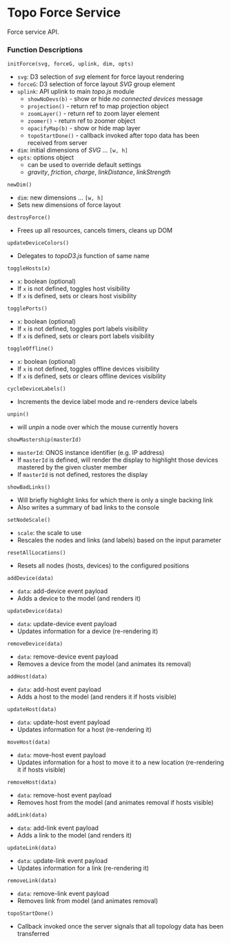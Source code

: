 Topo Force Service
==================

Force service API.

### Function Descriptions

`initForce(svg, forceG, uplink, dim, opts)`
* `svg`: D3 selection of _svg_ element for force layout rendering
* `forceG`: D3 selection of force layout _SVG_ group element
* `uplink`: API uplink to main _topo.js_ module
  * `showNoDevs(b)` - show or hide _no connected devices_ message
  * `projection()` - return ref to map projection object
  * `zoomLayer()` - return ref to zoom layer element
  * `zoomer()` - return ref to zoomer object
  * `opacifyMap(b)` - show or hide map layer
  * `topoStartDone()` - callback invoked after topo data
     has been received from server
* `dim`: initial dimensions of _SVG_ ... `[w, h]`
* `opts`: options object
  * can be used to override default settings
  * _gravity_, _friction_, _charge_, _linkDistance_, _linkStrength_

`newDim()`
* `dim`: new dimensions ... `[w, h]`
* Sets new dimensions of force layout

`destroyForce()`
* Frees up all resources, cancels timers, cleans up DOM

`updateDeviceColors()`
* Delegates to _topoD3.js_ function of same name

`toggleHosts(x)`
* `x`: boolean (optional)
* If `x` is not defined, toggles host visibility
* If `x` is defined, sets or clears host visibility

`togglePorts()`
* `x`: boolean (optional)
* If `x` is not defined, toggles port labels visibility
* If `x` is defined, sets or clears port labels visibility

`toggleOffline()`
* `x`: boolean (optional)
* If `x` is not defined, toggles offline devices visibility
* If `x` is defined, sets or clears offline devices visibility

`cycleDeviceLabels()`
* Increments the device label mode and re-renders device labels

`unpin()`
* will _unpin_ a node over which the mouse currently hovers

`showMastership(masterId)`
* `masterId`: ONOS instance identifier (e.g. IP address)
* If `masterId` is defined, will render the display to highlight
  those devices mastered by the given cluster member
* If `masterId` is not defined, restores the display

`showBadLinks()`
* Will briefly highlight links for which there is only a single backing link
* Also writes a summary of bad links to the console

`setNodeScale()`
* `scale`: the scale to use
* Rescales the nodes and links (and labels) based on the input parameter

`resetAllLocations()`
* Resets all nodes (hosts, devices) to the configured positions

`addDevice(data)`
* `data`: add-device event payload
* Adds a device to the model (and renders it)

`updateDevice(data)`
* `data`: update-device event payload
* Updates information for a device (re-rendering it)

`removeDevice(data)`
* `data`: remove-device event payload
* Removes a device from the model (and animates its removal)

`addHost(data)`
* `data`: add-host event payload
* Adds a host to the model (and renders it if hosts visible)

`updateHost(data)`
* `data`: update-host event payload
* Updates information for a host (re-rendering it)

`moveHost(data)`
* `data`: move-host event payload
* Updates information for a host to move it to a new location
  (re-rendering it if hosts visible)

`removeHost(data)`
* `data`: remove-host event payload
* Removes host from the model (and animates removal if hosts visible)

`addLink(data)`
* `data`: add-link event payload
* Adds a link to the model (and renders it)

`updateLink(data)`
* `data`: update-link event payload
* Updates information for a link (re-rendering it)

`removeLink(data)`
* `data`: remove-link event payload
* Removes link from model (and animates removal)

`topoStartDone()`
* Callback invoked once the server signals that all topology data
  has been transferred
